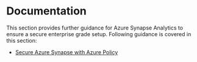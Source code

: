 # Documentation

This section provides further guidance for Azure Synapse Analytics to ensure a secure enterprise grade setup. Following guidance is covered in this section:

- [Secure Azure Synapse with Azure Policy](/docs/Synapse-AzurePolicy.md)

